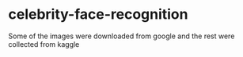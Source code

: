 # celebrity-face-recognition
Some of the images were downloaded from google and the rest were collected from kaggle
